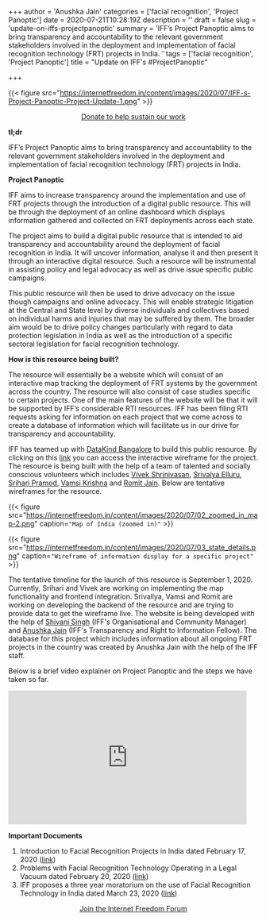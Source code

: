 +++
author = 'Anushka Jain'
categories = ['facial recognition', 'Project Panoptic']
date = 2020-07-21T10:28:19Z
description = ''
draft = false
slug = 'update-on-iffs-projectpanoptic'
summary = 'IFF’s Project Panoptic aims to bring transparency and accountability to the relevant government stakeholders involved in the deployment and implementation of facial recognition technology (FRT) projects in India. '
tags = ['facial recognition', 'Project Panoptic']
title = "Update on IFF's #ProjectPanoptic"

+++


{{< figure src="https://internetfreedom.in/content/images/2020/07/IFF-s-Project-Panoptic-Project-Update-1.png" >}}

<div style="text-align:center;">
    <a href="https://internetfreedom.in/donate/" class="button">Donate to help sustain our work</a>
</div>

**tl;dr**

IFF’s Project Panoptic aims to bring transparency and accountability to the relevant government stakeholders involved in the deployment and implementation of facial recognition technology (FRT) projects in India.

**Project Panoptic**

IFF aims to increase transparency around the implementation and use of FRT projects through the introduction of a digital public resource. This will be through the deployment of an online dashboard which displays information gathered and collected on FRT deployments across each state. 

The project aims to build a digital public resource that is intended to aid transparency and accountability around the deployment of facial recognition in India. It will uncover information, analyse it and then present it through an interactive digital resource. Such a resource will be instrumental in assisting policy and legal advocacy as well as drive issue specific public campaigns.

This public resource will then be used to drive advocacy on the issue though campaigns and online advocacy. This will enable strategic litigation at the Central and State level by diverse individuals and collectives based on individual harms and injuries that may be suffered by them. The broader aim would be to drive policy changes particularly with regard to data protection legislation in India as well as the introduction of a specific sectoral legislation for facial recognition technology.

**How is this resource being built?**

The resource will essentially be a website which will consist of an interactive map tracking the deployment of FRT systems by the government across the country. The resource will also consist of case studies specific to certain projects. One of the main features of the website will be that it will be supported by IFF’s considerable RTI resources. IFF has been filing RTI requests asking for information on each project that we come across to create a database of information which will facilitate us in our drive for transparency and accountability.

IFF has teamed up with [DataKind Bangalore](https://www.datakind.org/chapters/datakind-blr) to build this public resource. By clicking on this [link](https://projects.invisionapp.com/share/H4XRZE1A3Y8#/screens/422371418) you can access the interactive wireframe for the project. The resource is being built with the help of a team of talented and socially conscious volunteers which includes [Vivek Shrinivasan](https://www.linkedin.com/in/vivek-shrinivasan/), [Srivalya Elluru](https://www.linkedin.com/in/srivalya-elluru-a82982ba/), [Srihari Pramod](https://www.linkedin.com/in/sriharipramod/), [Vamsi Krishna](https://www.linkedin.com/in/vamsi-krishna-4b330abb/) and [Romit Jain](https://www.linkedin.com/in/romitjain7/). Below are tentative wireframes for the resource.

{{< figure src="https://internetfreedom.in/content/images/2020/07/02_zoomed_in_map-2.png" caption=`"Map of India (zoomed in)"` >}}



{{< figure src="https://internetfreedom.in/content/images/2020/07/03_state_details.png" caption=`"Wireframe of information display for a specific project"` >}}



The tentative timeline for the launch of this resource is September 1, 2020. Currently, Srihari and Vivek are working on implementing the map functionality and frontend integration. Srivallya, Vamsi and Romit are working on developing the backend of the resource and are trying to provide data to get the wireframe live. The website is being developed with the help of [Shivani Singh](https://www.linkedin.com/in/shivani-singh-073108173/) (IFF's Organisational and Community Manager) and [Anushka Jain](https://www.linkedin.com/in/anushka-jain-a0396b175/) (IFF's Transparency and Right to Information Fellow). The database for this project which includes information about all ongoing FRT projects in the country was created by Anushka Jain with the help of the IFF staff.

Below is a brief video explainer on Project Panoptic and the steps we have taken so far.

<iframe width="480" height="270" src="https://www.youtube.com/embed/Swx9XivBEZ4?feature=oembed" frameborder="0" allow="accelerometer; autoplay; encrypted-media; gyroscope; picture-in-picture" allowfullscreen></iframe>



**Important Documents**

1. Introduction to Facial Recognition Projects in India dated February 17, 2020 ([link](https://internetfreedom.in/facial-recognition-in-india-part-i/))
2. Problems with Facial Recognition Technology Operating in a Legal Vacuum dated February 20, 2020 ([link](https://internetfreedom.in/problems-with-facial-recognition-systems-operating-in-a-legal-vacuum/))
3. IFF proposes a three year moratorium on the use of Facial Recognition Technology in India dated March 23, 2020 ([link](https://internetfreedom.in/we-have-written-to-the-government-seeking-a-3-year-moratorium-on-government-use-of-facial-recognition-technology-in-india-projectpanoptic/))



<div style="text-align:center;">
    <a href="https://forum.internetfreedom.in/" class="button">Join the Internet Freedom Forum</a>
</div>



